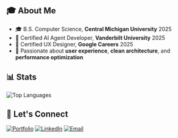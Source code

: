 ## 🎓 About Me

- 🎓 B.S. Computer Science, **Central Michigan University** 2025
- 🤖 Certified AI Agent Developer, **Vanderbilt University** 2025
- 🎨 Certified UX Designer, **Google Careers** 2025
- 🌟 Passionate about **user experience**, **clean architecture**, and **performance optimization**

## 📊 Stats

![Top Languages](https://github-readme-stats.vercel.app/api/top-langs/?username=marcdejesus&layout=compact&theme=dark&hide_border=true)

## 🤝 Let's Connect

[![Portfolio](https://img.shields.io/badge/-Portfolio-000000?style=for-the-badge&logo=vercel&logoColor=white)](https://marcdejesusdev.com)
[![LinkedIn](https://img.shields.io/badge/-LinkedIn-0077B5?style=for-the-badge&logo=linkedin&logoColor=white)](https://linkedin.com/in/marc-de-jesús-075185252/)
[![Email](https://img.shields.io/badge/-Email-D14836?style=for-the-badge&logo=gmail&logoColor=white)](mailto:marcdejesusdev@gmail.com)
